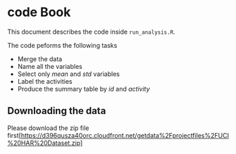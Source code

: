# code Book

This document describes the code inside `run_analysis.R`.

The code peforms the following tasks

* Merge the data
* Name all the variables
* Select only _mean_ and _std_ variables
* Label the activities
* Produce the summary table by _id_ and _activity_


## Downloading the data

Please download the zip file first[https://d396qusza40orc.cloudfront.net/getdata%2Fprojectfiles%2FUCI%20HAR%20Dataset.zip] 
